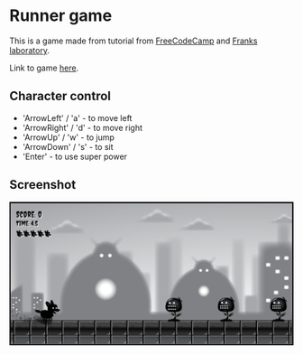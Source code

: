 # Runner game

This is a game made from tutorial from
[FreeCodeCamp](https://www.youtube.com/watch?v=GFO_txvwK_c&t=10566s) and
[Franks laboratory](https://www.youtube.com/c/Frankslaboratory/featured).

Link to game [here](https://masiuk-mykola.github.io/runner-game/).

## Сharacter control

- 'ArrowLeft' / 'a' - to move left
- 'ArrowRight' / 'd' - to move right
- 'ArrowUp' / 'w' - to jump
- 'ArrowDown' / 's' - to sit
- 'Enter' - to use super power

## Screenshot

![App Screenshot](https://github.com/masiuk-mykola/runner-game/blob/main/imgs/game.png?raw=true)
